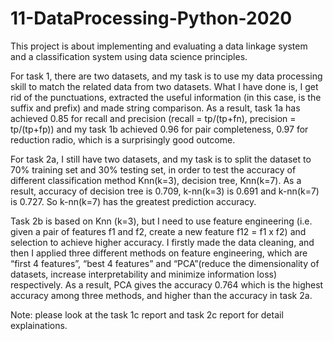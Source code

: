 # 11-DataProcessing-Python-2020

This project is about implementing and evaluating a data linkage system and a classification system using data science principles. 

For task 1, there are two datasets, and my task is to use my data processing skill to match the related data from two datasets. What I have done is, I get rid of the punctuations, extracted the useful information (in this case, is the suffix and prefix) and made string comparison. As a result, task 1a has achieved 0.85 for recall and precision (recall = tp/(tp+fn), precision = tp/(tp+fp)) and my task 1b achieved 0.96 for pair completeness, 0.97 for reduction radio, which is a surprisingly good outcome.

For task 2a, I still have two datasets, and my task is to split the dataset to 70% training set and 30% testing set, in order to test the accuracy of different classification method Knn(k=3), decision tree, Knn(k=7). As a result, accuracy of decision tree is 0.709, k-nn(k=3) is 0.691 and k-nn(k=7) is 0.727. So k-nn(k=7) has the greatest prediction accuracy.

Task 2b is based on Knn (k=3), but I need to use feature engineering (i.e. given a pair of features f1 and f2, create a new feature f12 = f1 x f2) and selection to achieve higher accuracy. I firstly made the data cleaning, and then I applied three different methods on feature engineering, which are “first 4 features”, “best 4 features” and “PCA”(reduce the dimensionality of datasets, increase interpretability and minimize information loss) respectively. As a result, PCA gives the accuracy 0.764 which is the highest accuracy among three methods, and higher than the accuracy in task 2a.

Note: please look at the task 1c report and task 2c report for detail explainations.

